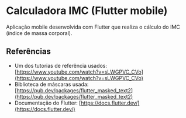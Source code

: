 # Calculadora IMC (Flutter mobile)

Aplicação mobile desenvolvida com Flutter que realiza o cálculo do IMC (índice de massa corporal).

## Referências

* Um dos tutorias de referência usados: [https://www.youtube.com/watch?v=sLWGPVC_CVo](https://www.youtube.com/watch?v=sLWGPVC_CVo)
* Biblioteca de máscaras usada: [https://pub.dev/packages/flutter_masked_text2](https://pub.dev/packages/flutter_masked_text2)
* Documentação do Flutter: [https://docs.flutter.dev/](https://docs.flutter.dev/)
